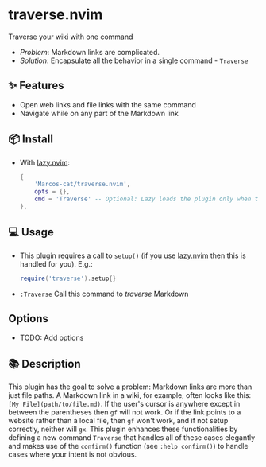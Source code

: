 # traverse.nvim

Traverse your wiki with one command

- *Problem*: Markdown links are complicated.
- *Solution*: Encapsulate all the behavior in a single command - `Traverse`

## ✨ Features

- Open web links and file links with the same command
- Navigate while on any part of the Markdown link

## 📦 Install

- With [lazy.nvim][lazy]:
    ```lua
    {
        'Marcos-cat/traverse.nvim', 
        opts = {},
        cmd = 'Traverse' -- Optional: Lazy loads the plugin only when the command is used
    },
    ```

## 💻 Usage

- This plugin requires a call to `setup()` (if you use [lazy.nvim][lazy] then this is handled for you). E.g.:
    ```lua
    require('traverse').setup{}
    ```

- `:Traverse`
    Call this command to *traverse* Markdown

## Options

- TODO: Add options

## 📚 Description

This plugin has the goal to solve a problem: Markdown links are more than just file paths. A Markdown link in a wiki, for example, often looks like this: `[My File](path/to/file.md)`. If the user's cursor is anywhere except in between the parentheses then `gf` will not work. Or if the link points to a website rather than a local file, then `gf` won't work, and if not setup correctly, neither will `gx`. This plugin enhances these functionalities by defining a new command `Traverse` that handles all of these cases elegantly and makes use of the `confirm()` function (see `:help confirm()`) to handle cases where your intent is not obvious.

[lazy]: https://github.com/folke/lazy.nvim
